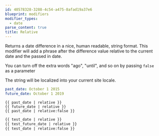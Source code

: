 ```yaml
---
id: 40578328-3288-4c54-a475-8afad19a37e6
blueprint: modifiers
modifier_types:
  - date
parse_content: true
title: Relative
---
```

Returns a date difference in a nice, human readable, string format. This modifier will add a phrase after the difference value relative to the current date and the passed in date.

You can turn off the extra words "ago", "until", and so on by passing `false` as a parameter

The string will be localized into your current site locale.

```yaml
past_date: October 1 2015
future_date: October 1 2019
```

```
{{ past_date | relative }}
{{ future_date | relative }}
{{ past_date | relative:false }}
```

```html
{{ test_date | relative }}
{{ test_future_date | relative }}
{{ test_date | relative:false }}
```
